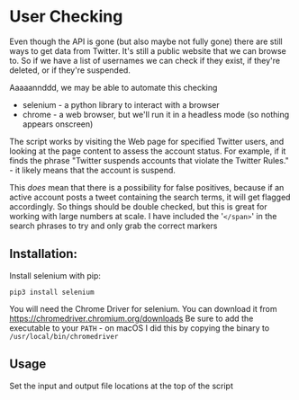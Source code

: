 # User Checking

Even though the API is gone (but also maybe not fully gone) there are still ways to get data from Twitter. It's still a public website that we can browse to. So if we have a list of usernames we can check if they exist, if they're deleted, or if they're suspended.

Aaaaannddd, we may be able to automate this checking

- selenium - a python library to interact with a browser
- chrome - a web browser, but we'll run it in a headless mode (so nothing appears onscreen)


The script works by visiting the Web page for specified Twitter users, and looking at the page content to assess the account status. For example, if it finds the phrase "Twitter suspends accounts that violate the Twitter Rules." - it likely means that the account is suspend.

This _does_ mean that there is a possibility for false positives, because if an active account posts a tweet containing the search terms, it will get flagged accordingly. So things should be double checked, but this is great for working with large numbers at scale. I have included the '`</span>`' in the search phrases to try and only grab the correct markers

## Installation:


Install selenium with pip:

```
pip3 install selenium
```

You will need the Chrome Driver for selenium. You can download it from https://chromedriver.chromium.org/downloads
Be sure to add the executable to your `PATH` - on macOS I did this by copying the binary to `/usr/local/bin/chromedriver`

## Usage

Set the input and output file locations at the top of the script

